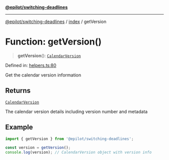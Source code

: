 [**@epilot/switching-deadlines**](../../README.md)

***

[@epilot/switching-deadlines](../../modules.md) / [index](../README.md) / getVersion

# Function: getVersion()

> **getVersion**(): [`CalendarVersion`](../interfaces/CalendarVersion.md)

Defined in: [helpers.ts:80](https://github.com/epilot-dev/switching-deadlines/blob/6764c18ea2525d949c8b9824eea28bc98b53665e/src/helpers.ts#L80)

Get the calendar version information

## Returns

[`CalendarVersion`](../interfaces/CalendarVersion.md)

The calendar version details including version number and metadata

## Example

```typescript
import { getVersion } from '@epilot/switching-deadlines';

const version = getVersion();
console.log(version); // CalendarVersion object with version info
```
